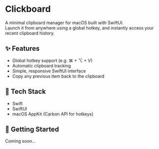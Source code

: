 # Clickboard

A minimal clipboard manager for macOS built with SwiftUI.  
Launch it from anywhere using a global hotkey, and instantly access your recent clipboard history.

## ✨ Features
- Global hotkey support (e.g. ⌘ + ⌥ + V)
- Automatic clipboard tracking
- Simple, responsive SwiftUI interface
- Copy any previous item back to the clipboard

## 🔧 Tech Stack
- Swift
- SwiftUI
- macOS AppKit (Carbon API for hotkeys)

## 🚀 Getting Started
Coming soon...
